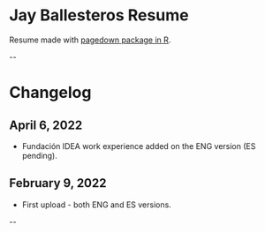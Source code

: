 # Jay Ballesteros Resume

Resume made with [pagedown package in R](https://towardsdatascience.com/create-your-resume-with-pagedown-package-in-r-123ca6310d52). 

--

# Changelog

## April 6, 2022
- Fundación IDEA work experience added on the ENG version (ES pending).

## February 9, 2022
- First upload - both ENG and ES versions.

--

